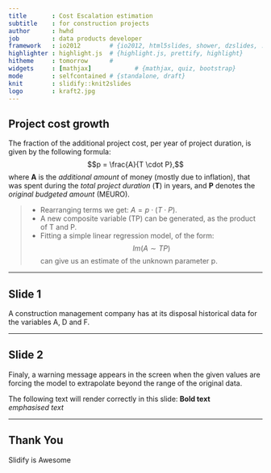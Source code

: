 ```yaml
---
title       : Cost Escalation estimation 
subtitle    : for construction projects
author      : hwhd
job         : data products developer
framework   : io2012        # {io2012, html5slides, shower, dzslides, ...}
highlighter : highlight.js  # {highlight.js, prettify, highlight}
hitheme     : tomorrow      # 
widgets     : [mathjax]            # {mathjax, quiz, bootstrap}
mode        : selfcontained # {standalone, draft}
knit        : slidify::knit2slides
logo        : kraft2.jpg
---
```


## Project  cost growth 

The fraction of the additional project cost, per year of project duration, is given by the following formula:
  $$p = \frac{A}{T \cdot P},$$ 
where **A** is the *additional amount* of money (mostly due to inflation), that was spent during the *total project duration* (**T**) in years, and **P** denotes the *original budgeted amount* (MEURO). 

> - Rearranging terms we get: $A = p \cdot (T \cdot P).$
> - A new composite variable (TP) can be generated, as the product of T and P.
> - Fitting a simple linear regression model, of the form:
$$lm(A \sim TP)$$
can give us an estimate of the unknown parameter p.


<style>
strong {
  font-weight: bold;
}
em {
  font-style: italic;
}
</style>

--- 

## Slide 1

A construction management company has at its disposal historical data for the variables A, D and F.



--- 

## Slide 2

Finaly, a warning message appears in the screen when the given values are forcing the model to extrapolate beyond the range of the original data.

The following text will render correctly in this slide:
**Bold text** <br/>
*emphasised text* <br/>

--- 

## Thank You

 Slidify is Awesome
